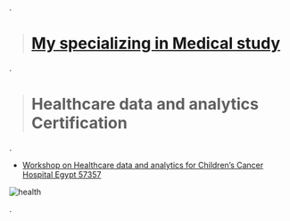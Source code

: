 
.

> # [My specializing in Medical study](https://github.com/nancyalaswad90/Medical-Laboratory/tree/main)

.


> # Healthcare data and analytics Certification
> 
.

- [Workshop on Healthcare data and analytics for Children’s Cancer Hospital Egypt 57357 ](https://www.kaggle.com/discussions/accomplishments/548846)


![health](https://github.com/user-attachments/assets/4bb79964-e88e-4a6f-b472-39297301826f)


.
